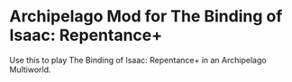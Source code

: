 # Archipelago Mod for The Binding of Isaac: Repentance+

Use this to play The Binding of Isaac: Repentance+ in an Archipelago Multiworld.